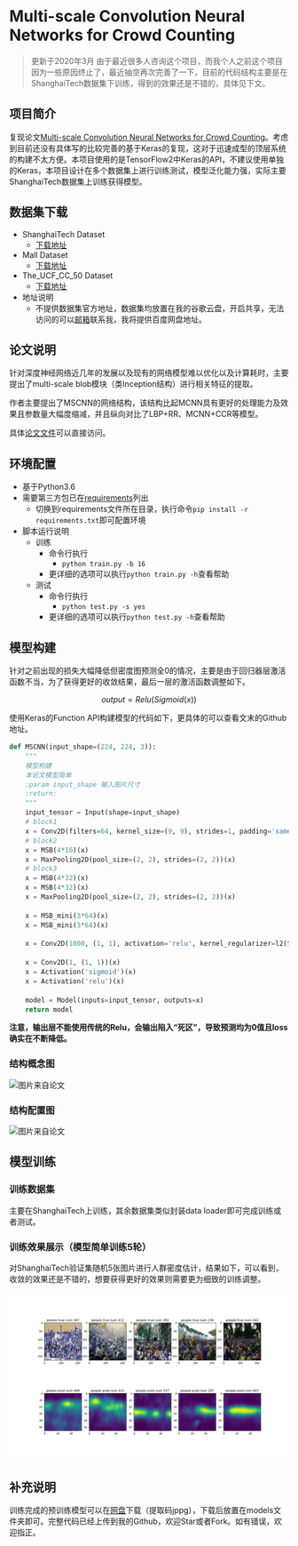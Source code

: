 # Multi-scale Convolution Neural Networks for Crowd Counting

>更新于2020年3月
>由于最近很多人咨询这个项目，而我个人之前这个项目因为一些原因终止了，最近抽空再次完善了一下，目前的代码结构主要是在ShanghaiTech数据集下训练，得到的效果还是不错的，具体见下文。


## 项目简介
复现论文[Multi-scale Convolution Neural Networks for Crowd Counting](https://arxiv.org/abs/1702.02359)。考虑到目前还没有具体写的比较完善的基于Keras的复现，这对于迅速成型的顶层系统的构建不太方便。本项目使用的是TensorFlow2中Keras的API，不建议使用单独的Keras，本项目设计在多个数据集上进行训练测试，模型泛化能力强，实际主要ShanghaiTech数据集上训练获得模型。


## 数据集下载
- ShanghaiTech Dataset
  - [下载地址](https://drive.google.com/open?id=1CW6PiAnLSWuUBX-2tVqQO5-1TDdilJB1)
- Mall Dataset
  - [下载地址](https://drive.google.com/open?id=170bssJjE_UbGeGSc_s2WHGBtbDAZRd7t)
- The_UCF_CC_50 Dataset
  - [下载地址](https://drive.google.com/open?id=1MwfTXFQUTx_sqw-g-D7TDOox1S88XYVN)
- 地址说明
  - 不提供数据集官方地址，数据集均放置在我的谷歌云盘，开启共享，无法访问的可以[邮箱](mailto:luanshiyinyang@gmail.com)联系我，我将提供百度网盘地址。


## 论文说明
针对深度神经网络近几年的发展以及现有的网络模型难以优化以及计算耗时，主要提出了multi-scale blob模块（类Inception结构）进行相关特征的提取。

作者主要提出了MSCNN的网络结构，该结构比起MCNN具有更好的处理能力及效果且参数量大幅度缩减，并且纵向对比了LBP+RR、MCNN+CCR等模型。

具体[论文文件](/assets/1702.02359.pdf)可以直接访问。
## 环境配置
- 基于Python3.6
- 需要第三方包已在[requirements](/requirements.txt)列出
  - 切换到requirements文件所在目录，执行命令`pip install -r requirements.txt`即可配置环境
- 脚本运行说明
	- 训练
		- 命令行执行
			- `python train.py -b 16`
		- 更详细的选项可以执行`python train.py -h`查看帮助
	- 测试
    	- 命令行执行
    		- `python test.py -s yes`
		- 更详细的选项可以执行`python test.py -h`查看帮助


## 模型构建
针对之前出现的损失大幅降低但密度图预测全0的情况，主要是由于回归器层激活函数不当，为了获得更好的收敛结果，最后一层的激活函数调整如下。

$$output = Relu(Sigmoid(x))$$

使用Keras的Function API构建模型的代码如下，更具体的可以查看文末的Github地址。
```python
def MSCNN(input_shape=(224, 224, 3)):
    """
    模型构建
    本论文模型简单
    :param input_shape 输入图片尺寸
    :return:
    """
    input_tensor = Input(shape=input_shape)
    # block1
    x = Conv2D(filters=64, kernel_size=(9, 9), strides=1, padding='same', activation='relu')(input_tensor)
    # block2
    x = MSB(4*16)(x)
    x = MaxPooling2D(pool_size=(2, 2), strides=(2, 2))(x)
    # block3
    x = MSB(4*32)(x)
    x = MSB(4*32)(x)
    x = MaxPooling2D(pool_size=(2, 2), strides=(2, 2))(x)

    x = MSB_mini(3*64)(x)
    x = MSB_mini(3*64)(x)

    x = Conv2D(1000, (1, 1), activation='relu', kernel_regularizer=l2(5e-4))(x)

    x = Conv2D(1, (1, 1))(x)
    x = Activation('sigmoid')(x)
    x = Activation('relu')(x)

    model = Model(inputs=input_tensor, outputs=x)
    return model
```

**注意，输出层不能使用传统的Relu，会输出陷入“死区”，导致预测均为0值且loss确实在不断降低。**
### 结构概念图
![图片来自论文](./assets/mscnn.png)
### 结构配置图
![图片来自论文](./assets/model.png)


## 模型训练
### 训练数据集
主要在ShanghaiTech上训练，其余数据集类似封装data loader即可完成训练或者测试。
### 训练效果展示（模型简单训练5轮）
对ShanghaiTech验证集随机5张图片进行人群密度估计，结果如下，可以看到，收敛的效果还是不错的，想要获得更好的效果则需要更为细致的训练调整。

![](./results/rst_shanghai.png)


## 补充说明
训练完成的预训练模型可以在[网盘](https://pan.baidu.com/s/1syEjwWVLjihEC5y2tQDdAA)下载（提取码jppg），下载后放置在models文件夹即可。完整代码已经上传到我的Github，欢迎Star或者Fork。如有错误，欢迎指正。

